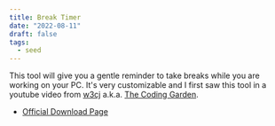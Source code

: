```yaml
---
title: Break Timer
date: "2022-08-11"
draft: false
tags:
  - seed
---
```


This tool will give you a gentle reminder to take breaks while you are working
on your PC. It's very customizable and I first saw this tool in a youtube video
from [w3cj](https://github.com/w3cj) a.k.a.
[The Coding Garden](https://coding.garden/#/).

- [Official Download Page](https://dejal.com/download/?prod=timeout&vers=2.8.1&rel=gen&lang=en&op=show&ref=timeout)
